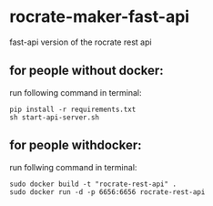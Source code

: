 # rocrate-maker-fast-api
fast-api version of the rocrate rest api

## for people without docker:
run following command in terminal:
```
pip install -r requirements.txt
sh start-api-server.sh
```

## for people withdocker:
run follwing command in terminal:
```
sudo docker build -t "rocrate-rest-api" .
sudo docker run -d -p 6656:6656 rocrate-rest-api
```
